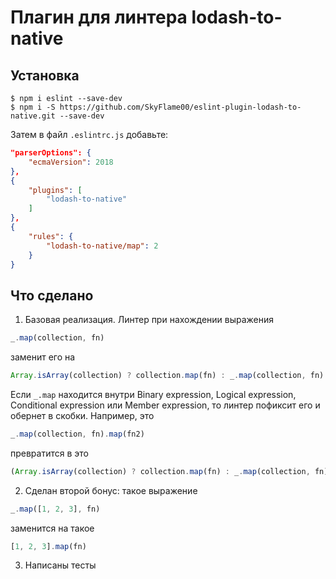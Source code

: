 # Плагин для линтера lodash-to-native

## Установка

```
$ npm i eslint --save-dev
$ npm i -S https://github.com/SkyFlame00/eslint-plugin-lodash-to-native.git --save-dev
```

Затем в файл `.eslintrc.js` добавьте:

```json
"parserOptions": {
    "ecmaVersion": 2018
},
{
    "plugins": [
        "lodash-to-native"
    ]
},
{
    "rules": {
        "lodash-to-native/map": 2
    }
}
```

## Что сделано

1. Базовая реализация. Линтер при нахождении выражения

```js
_.map(collection, fn)
```

заменит его на

```js
Array.isArray(collection) ? collection.map(fn) : _.map(collection, fn)
```

Если `_.map` находится внутри Binary expression, Logical expression, Conditional expression или Member expression, то линтер пофиксит его и обернет в скобки. Например, это
```js
_.map(collection, fn).map(fn2)
```
превратится в это
```js
(Array.isArray(collection) ? collection.map(fn) : _.map(collection, fn)).map(fn2)
```

2. Сделан второй бонус: такое выражение

```js
_.map([1, 2, 3], fn)
```
заменится на такое
```js
[1, 2, 3].map(fn)
```

3. Написаны тесты
